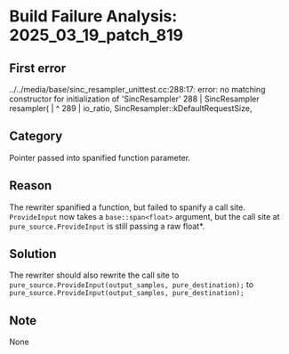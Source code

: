 # Build Failure Analysis: 2025_03_19_patch_819

## First error

../../media/base/sinc_resampler_unittest.cc:288:17: error: no matching constructor for initialization of 'SincResampler'
  288 |   SincResampler resampler(
      |                 ^
  289 |       io_ratio, SincResampler::kDefaultRequestSize,

## Category
Pointer passed into spanified function parameter.

## Reason
The rewriter spanified a function, but failed to spanify a call site. `ProvideInput` now takes a `base::span<float>` argument, but the call site at `pure_source.ProvideInput` is still passing a raw float*.

## Solution
The rewriter should also rewrite the call site to `pure_source.ProvideInput(output_samples, pure_destination);` to `pure_source.ProvideInput(output_samples, pure_destination);`

## Note
None